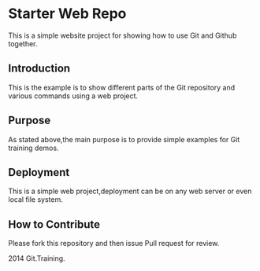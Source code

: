# Starter Web Repo

This is a simple website project for showing 
how to use Git and Github together. 

## Introduction

This is the example is to show different parts
of the Git  repository and various commands using a web project.

## Purpose

As stated above,the main purpose is to 
provide simple examples for Git training 
demos.

## Deployment

This is a simple web project,deployment
can be on any web server or even local
file system.

## How to Contribute

Please fork this repository and then issue Pull request for review.

2014 Git.Training.